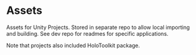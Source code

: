 # Assets
Assets for Unity Projects. Stored in separate repo to allow local importing and building. See dev repo for readmes for specific applications.

Note that projects also included HoloToolkit package.